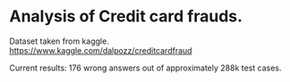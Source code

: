 # Analysis of Credit card frauds.

Dataset taken from kaggle.
https://www.kaggle.com/dalpozz/creditcardfraud

Current results: 176 wrong answers out of approximately 288k test cases.

